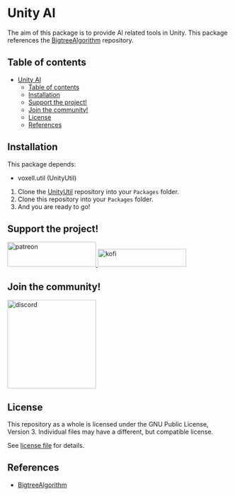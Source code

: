# Unity AI

The aim of this package is to provide AI related tools in Unity. This package references the [BigtreeAlgorithm](https://github.com/SciSharp/Bigtree.Algorithm) repository.

## Table of contents
- [Unity AI](#unity-ai)
  - [Table of contents](#table-of-contents)
  - [Installation](#installation)
  - [Support the project!](#support-the-project)
  - [Join the community!](#join-the-community)
  - [License](#license)
  - [References](#references)

## Installation

This package depends:
- voxell.util (UnityUtil)

1. Clone the [UnityUtil](https://github.com/voxell-tech/UnityUtil) repository into your `Packages` folder.
2. Clone this repository into your `Packages` folder.
3. And you are ready to go!

## Support the project!

<a href="https://www.patreon.com/voxelltech" target="_blank">
  <img src="https://teaprincesschronicles.files.wordpress.com/2020/03/support-me-on-patreon.png" alt="patreon" width="200px" height="56px"/>
</a>

<a href ="https://ko-fi.com/voxelltech" target="_blank">
  <img src="https://uploads-ssl.webflow.com/5c14e387dab576fe667689cf/5cbed8a4cf61eceb26012821_SupportMe_red.png" alt="kofi" width="200px" height="40px"/>
</a>

## Join the community!

<a href ="https://discord.gg/WDBnuNH" target="_blank">
  <img src="https://gist.githubusercontent.com/nixon-voxell/e7ba303906080ffdf65b106f684801b5/raw/65b0338d5f4e82f700d3c9f14ec9fc62f3fd278e/JoinVXDiscord.svg" alt="discord" width="200px" height="200px"/>
</a>


## License

This repository as a whole is licensed under the GNU Public License, Version 3. Individual files may have a different, but compatible license.

See [license file](./LICENSE) for details.

## References

- [BigtreeAlgorithm](https://github.com/SciSharp/Bigtree.Algorithm)